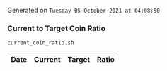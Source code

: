 Generated on `Tuesday 05-October-2021 at 04:08:50`

### Current to Target Coin Ratio
`current_coin_ratio.sh`

Date|Current|Target|Ratio
---|---|---|---
